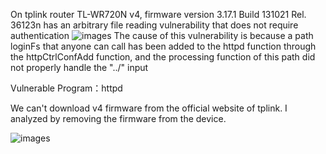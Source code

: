 On tplink router TL-WR720N v4, firmware version
3.17.1 Build 131021 Rel. 36123n has an arbitrary file reading vulnerability that does not require authentication
![images](https://github.com/WhooAmii/iot/blob/master/TL-WR720/1.png)
The cause of this vulnerability is because a path loginFs that anyone can call has been added to the httpd function through the httpCtrlConfAdd
function, and the processing function of this path did not properly handle the "../" input

Vulnerable Program：httpd

We can't download v4 firmware from the official website of tplink. I analyzed by removing the firmware from the device. 


![images](https://github.com/WhooAmii/iot/blob/master/TL-WR720/2.png)
